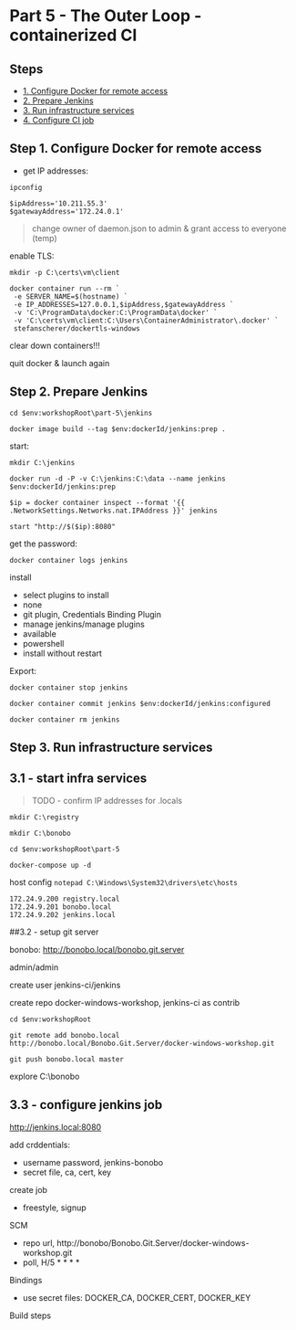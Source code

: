 # Part 5 - The Outer Loop - containerized CI



## Steps

* [1. Configure Docker for remote access](#1)
* [2. Prepare Jenkins](#2)
* [3. Run infrastructure services](#3)
* [4. Configure CI job](#4)


## <a name="1"></a>Step 1. Configure Docker for remote access

- get IP addresses:

```
ipconfig 

$ipAddress='10.211.55.3'
$gatewayAddress='172.24.0.1'
```
> change owner of daemon.json to admin & grant access to everyone (temp)

enable TLS:

```
mkdir -p C:\certs\vm\client

docker container run --rm `
 -e SERVER_NAME=$(hostname) `
 -e IP_ADDRESSES=127.0.0.1,$ipAddress,$gatewayAddress `
 -v 'C:\ProgramData\docker:C:\ProgramData\docker' `
 -v 'C:\certs\vm\client:C:\Users\ContainerAdministrator\.docker' `
 stefanscherer/dockertls-windows
```

clear down containers!!!

quit docker & launch again


## <a name="2"></a>Step 2. Prepare Jenkins

```
cd $env:workshopRoot\part-5\jenkins

docker image build --tag $env:dockerId/jenkins:prep .
```

start:

```
mkdir C:\jenkins

docker run -d -P -v C:\jenkins:C:\data --name jenkins $env:dockerId/jenkins:prep
```

```
$ip = docker container inspect --format '{{ .NetworkSettings.Networks.nat.IPAddress }}' jenkins

start "http://$($ip):8080"
```

get the password:

```
docker container logs jenkins
```

install

- select plugins to install
- none
- git plugin, Credentials Binding Plugin
- manage jenkins/manage plugins
- available
- powershell
- install without restart

Export:

```
docker container stop jenkins

docker container commit jenkins $env:dockerId/jenkins:configured

docker container rm jenkins
```

## <a name="3"></a>Step 3. Run infrastructure services

## 3.1 - start infra services

> TODO - confirm IP addresses for .locals

```
mkdir C:\registry

mkdir C:\bonobo

cd $env:workshopRoot\part-5

docker-compose up -d
```

host config `notepad C:\Windows\System32\drivers\etc\hosts`

```
172.24.9.200 registry.local
172.24.9.201 bonobo.local
172.24.9.202 jenkins.local
```

##3.2 - setup git server

bonobo:  http://bonobo.local/bonobo.git.server

admin/admin

create user jenkins-ci/jenkins

create repo docker-windows-workshop, jenkins-ci as contrib

```
cd $env:workshopRoot

git remote add bonobo.local http://bonobo.local/Bonobo.Git.Server/docker-windows-workshop.git

git push bonobo.local master
```

explore C:\bonobo

## 3.3 - configure jenkins job


http://jenkins.local:8080

add crddentials:

- username password, jenkins-bonobo
- secret file, ca, cert, key

create job

- freestyle, signup

SCM

- repo url, http://bonobo/Bonobo.Git.Server/docker-windows-workshop.git
- poll, H/5 * * * *

Bindings

- use secret files: DOCKER_CA, DOCKER_CERT, DOCKER_KEY


Build steps